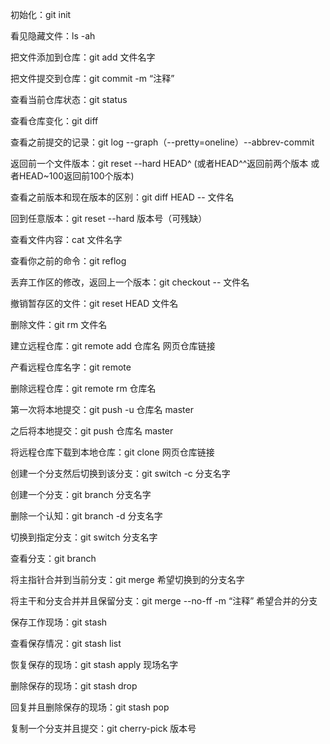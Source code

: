 初始化：git init

看见隐藏文件：ls -ah

把文件添加到仓库：git add 文件名字

把文件提交到仓库：git commit -m “注释”

查看当前仓库状态：git status

查看仓库变化：git diff

查看之前提交的记录：git log --graph（--pretty=oneline）--abbrev-commit

返回前一个文件版本：git reset --hard HEAD^ (或者HEAD^^返回前两个版本 或者HEAD~100返回前100个版本)

查看之前版本和现在版本的区别：git diff HEAD --      文件名

回到任意版本：git reset --hard 版本号（可残缺）

查看文件内容：cat 文件名字

查看你之前的命令：git reflog

丢弃工作区的修改，返回上一个版本：git checkout --       文件名

撤销暂存区的文件：git reset HEAD 文件名

删除文件：git rm 文件名

建立远程仓库：git remote add 仓库名 网页仓库链接

产看远程仓库名字：git remote

删除远程仓库：git remote rm 仓库名

第一次将本地提交：git push -u 仓库名 master

之后将本地提交：git push 仓库名 master

将远程仓库下载到本地仓库：git clone 网页仓库链接

创建一个分支然后切换到该分支：git switch -c 分支名字

创建一个分支：git branch 分支名字

删除一个认知：git branch -d 分支名字

切换到指定分支：git switch 分支名字

查看分支：git branch

将主指针合并到当前分支：git merge 希望切换到的分支名字

将主干和分支合并并且保留分支：git merge --no-ff -m    “注释”    希望合并的分支

保存工作现场：git stash

查看保存情况：git stash list

恢复保存的现场：git stash apply   现场名字

删除保存的现场：git stash drop

回复并且删除保存的现场：git stash pop

复制一个分支并且提交：git cherry-pick 版本号
